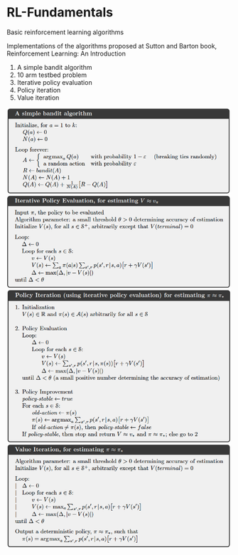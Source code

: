 # RL-Fundamentals
Basic reinforcement learning algorithms

Implementations of the algorithms proposed at Sutton and Barton book, Reinforcement Learning: An Introduction

1) A simple bandit algorithm
2) 10 arm testbed problem
3) Iterative policy evaluation
4) Policy iteration
5) Value iteration


<img src="/Tabular%20Solution%20Methods/Multi-armed%20Bandits/Simple%20Bandit%20Algorithm.png">

<img src="/Tabular%20Solution%20Methods/Value%20methods/Iterative_Policy_Evaluation.png">

<img src="/Tabular%20Solution%20Methods/Value%20methods/Policy_Iteration.png">

<img src="/Tabular%20Solution%20Methods/Value%20methods/Value_Iteration.png">


<!-- ![](/Tabular%20Solution%20Methods/Multi-armed%20Bandits/Simple%20Bandit%20Algorithm.png)-->
<!--This is a comment <img src="/Tabular%20Solution%20Methods/Multi-armed%20Bandits/Simple%20Bandit%20Algorithm.png" width="100"> -->


